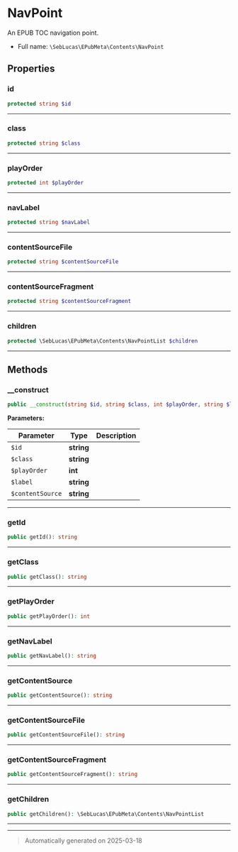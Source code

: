 
# NavPoint

An EPUB TOC navigation point.



* Full name: `\SebLucas\EPubMeta\Contents\NavPoint`



## Properties


### id



```php
protected string $id
```






***

### class



```php
protected string $class
```






***

### playOrder



```php
protected int $playOrder
```






***

### navLabel



```php
protected string $navLabel
```






***

### contentSourceFile



```php
protected string $contentSourceFile
```






***

### contentSourceFragment



```php
protected string $contentSourceFragment
```






***

### children



```php
protected \SebLucas\EPubMeta\Contents\NavPointList $children
```






***

## Methods


### __construct



```php
public __construct(string $id, string $class, int $playOrder, string $label, string $contentSource): mixed
```








**Parameters:**

| Parameter | Type | Description |
|-----------|------|-------------|
| `$id` | **string** |  |
| `$class` | **string** |  |
| `$playOrder` | **int** |  |
| `$label` | **string** |  |
| `$contentSource` | **string** |  |





***

### getId



```php
public getId(): string
```












***

### getClass



```php
public getClass(): string
```












***

### getPlayOrder



```php
public getPlayOrder(): int
```












***

### getNavLabel



```php
public getNavLabel(): string
```












***

### getContentSource



```php
public getContentSource(): string
```












***

### getContentSourceFile



```php
public getContentSourceFile(): string
```












***

### getContentSourceFragment



```php
public getContentSourceFragment(): string
```












***

### getChildren



```php
public getChildren(): \SebLucas\EPubMeta\Contents\NavPointList
```












***


***
> Automatically generated on 2025-03-18
